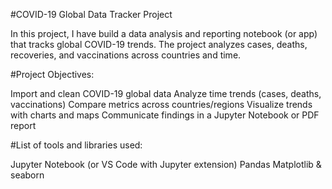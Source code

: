 #COVID-19 Global Data Tracker Project

In this project, I have build a data analysis and reporting notebook (or app) that tracks global COVID-19 trends. The project analyzes cases, deaths, recoveries, and vaccinations across countries and time.

 #Project Objectives:

Import and clean COVID-19 global data
Analyze time trends (cases, deaths, vaccinations)
Compare metrics across countries/regions
Visualize trends with charts and maps
Communicate findings in a Jupyter Notebook or PDF report 


#List of tools and libraries used:

Jupyter Notebook (or VS Code with Jupyter extension)
Pandas
Matplotlib & seaborn



